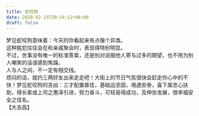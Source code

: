 ```yaml
---
title: 蛇咬狗
date: 2020-02-15T20:54:12+08:00
draft: false
---
```


梦见蛇咬狗意味着：今天的你看起来有点像个异类。<br>
这种尴尬往往会在和亲戚聚会时，表现得特别明显。<br>
不过，世事没有唯一的标准答案，还是别对说服他人寄与过多的期望，也不用为别人嘲笑的话语感到焦躁。<br>
人与人之间，不一定有相交线。<br>
烦闷的话，就约三两好友出来走走吧！大街上的节日气氛很快会赶走你心中的不快！梦见蛇咬狗的吉凶：三才配置甚佳，基础运坚固，境遇安泰，喜下属忠心扶助，得长辈或上司之惠泽引进，努力奋斗，可轻易得成功，及伸张发展，很幸福安全之佳名。<br>
【大吉昌】